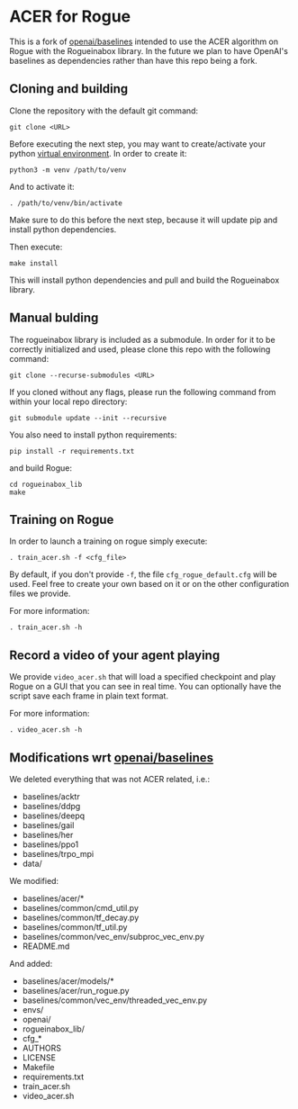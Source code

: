 
# ACER for Rogue

  This is a fork of [openai/baselines](https://github.com/openai/baselines)
  intended to use the ACER algorithm on Rogue with the Rogueinabox library.
  In the future we plan to have OpenAI's baselines as dependencies rather
  than have this repo being a fork.

## Cloning and building

  Clone the repository with the default git command:
  ```console
  git clone <URL>
  ```
  
  Before executing the next step, you may want to create/activate your python
  [virtual environment](https://docs.python.org/3/library/venv.html).
  In order to create it:
  ```console
  python3 -m venv /path/to/venv
  ```

  And to activate it:
  ```console
  . /path/to/venv/bin/activate
  ```
  Make sure to do this before the next step, because it will update pip
  and install python dependencies.
  
  Then execute:
  ```console
  make install
  ```
  
  This will install python dependencies and pull and build the Rogueinabox library.

## Manual bulding

  The rogueinabox library is included as a submodule.
  In order for it to be correctly initialized and used, please clone this repo with the following command:
  ```console
  git clone --recurse-submodules <URL>
  ```

  If you cloned without any flags, please run the following command from within your local repo directory:
  ```console
  git submodule update --init --recursive
  ```

  You also need to install python requirements:
  ```console
  pip install -r requirements.txt
  ```

  and build Rogue:
  ```console
  cd rogueinabox_lib
  make
  ```
  
## Training on Rogue

  In order to launch a training on rogue simply execute:
  ```console
  . train_acer.sh -f <cfg_file>
  ``` 
  By default, if you don't provide `-f`, the file `cfg_rogue_default.cfg` will be used.
  Feel free to create your own based on it or on the other configuration files we provide.
  
  For more information:
  ```console
  . train_acer.sh -h
  ``` 
  
## Record a video of your agent playing

  We provide `video_acer.sh` that will load a specified checkpoint and play Rogue on
  a GUI that you can see in real time.
  You can optionally have the script save each frame in plain text format.
  
  For more information:
  ```console
  . video_acer.sh -h
  ```

## Modifications wrt   [openai/baselines](https://github.com/openai/baselines)

  We deleted everything that was not ACER related, i.e.:
  - baselines/acktr
  - baselines/ddpg
  - baselines/deepq
  - baselines/gail
  - baselines/her
  - baselines/ppo1
  - baselines/trpo_mpi
  - data/
  
  We modified:
  - baselines/acer/*
  - baselines/common/cmd_util.py
  - baselines/common/tf_decay.py
  - baselines/common/tf_util.py
  - baselines/common/vec_env/subproc_vec_env.py
  - README.md
  
  And added:
  - baselines/acer/models/*
  - baselines/acer/run_rogue.py
  - baselines/common/vec_env/threaded_vec_env.py
  - envs/
  - openai/
  - rogueinabox_lib/
  - cfg_*
  - AUTHORS
  - LICENSE
  - Makefile
  - requirements.txt
  - train_acer.sh
  - video_acer.sh
